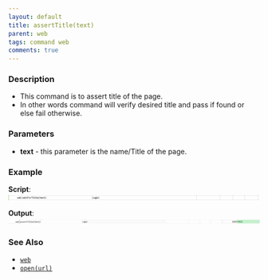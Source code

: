 ```yaml
---
layout: default
title: assertTitle(text)
parent: web
tags: command web
comments: true
---
```


### Description

- This command is to assert title of the page.
- In other words command will verify desired  title and pass if found or else fail otherwise.

### Parameters

- **text** - this parameter is the name/Title of the page.

### Example

**Script**:<br/>
![](image/assertTitle_01.png)

**Output**:<br/>
![](image/assertTitle_02.png)

### See Also

- [`web`](index.html)
- [`open(url)`](open(url).html)